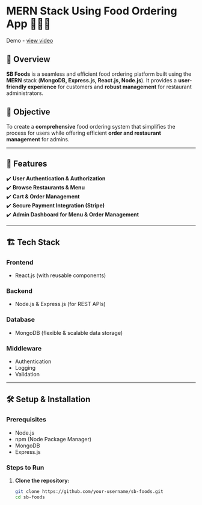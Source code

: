 # MERN Stack Using Food Ordering App 🥗🍞🍗
Demo - <a href="https://drive.google.com/file/d/1zMGpEcIQqs8Fqk4u66sy4NWtlhojOOs2/view?usp=drive_link">view video</a>

## 📌 Overview  
**SB Foods** is a seamless and efficient food ordering platform built using the **MERN** stack (**MongoDB, Express.js, React.js, Node.js**). It provides a **user-friendly experience** for customers and **robust management** for restaurant administrators.  

## 🎯 Objective  
To create a **comprehensive** food ordering system that simplifies the process for users while offering efficient **order and restaurant management** for admins.  

---

## 🚀 Features  
✔️ **User Authentication & Authorization**  
✔️ **Browse Restaurants & Menu**  
✔️ **Cart & Order Management**  
✔️ **Secure Payment Integration (Stripe)**  
✔️ **Admin Dashboard for Menu & Order Management**  

---

## 🏗️ Tech Stack  
### **Frontend**  
- React.js (with reusable components)  

### **Backend**  
- Node.js & Express.js (for REST APIs)  

### **Database**  
- MongoDB (flexible & scalable data storage)  

### **Middleware**  
- Authentication  
- Logging  
- Validation  

---

## 🛠️ Setup & Installation  
### **Prerequisites**  
- Node.js  
- npm (Node Package Manager)  
- MongoDB  
- Express.js  

### **Steps to Run**  
1. **Clone the repository:**  
   ```sh
   git clone https://github.com/your-username/sb-foods.git
   cd sb-foods




